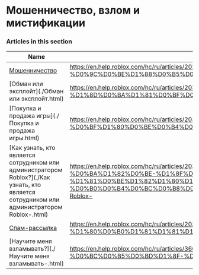 # Мошенничество, взлом и мистификации  
### Articles in this section
Name|URL
-|-
[Мошенничество](./Мошенничество.html) |https://en.help.roblox.com/hc/ru/articles/203312390-%D0%9C%D0%BE%D1%88%D0%B5%D0%BD%D0%BD%D0%B8%D1%87%D0%B5%D1%81%D1%82%D0%B2%D0%BE
[Обман или эксплойт](./Обман или эксплойт.html) |https://en.help.roblox.com/hc/ru/articles/203312450-%D0%9E%D0%B1%D0%BC%D0%B0%D0%BD-%D0%B8%D0%BB%D0%B8-%D1%8D%D0%BA%D1%81%D0%BF%D0%BB%D0%BE%D0%B9%D1%82
[Покупка и продажа игры](./Покупка и продажа игры.html) |https://en.help.roblox.com/hc/ru/articles/203313980-%D0%9F%D0%BE%D0%BA%D1%83%D0%BF%D0%BA%D0%B0-%D0%B8-%D0%BF%D1%80%D0%BE%D0%B4%D0%B0%D0%B6%D0%B0-%D0%B8%D0%B3%D1%80%D1%8B
[Как узнать, кто является сотрудником или администратором Roblox?](./Как узнать, кто является сотрудником или администратором Roblox-.html) |https://en.help.roblox.com/hc/ru/articles/203313360-%D0%9A%D0%B0%D0%BA-%D1%83%D0%B7%D0%BD%D0%B0%D1%82%D1%8C-%D0%BA%D1%82%D0%BE-%D1%8F%D0%B2%D0%BB%D1%8F%D0%B5%D1%82%D1%81%D1%8F-%D1%81%D0%BE%D1%82%D1%80%D1%83%D0%B4%D0%BD%D0%B8%D0%BA%D0%BE%D0%BC-%D0%B8%D0%BB%D0%B8-%D0%B0%D0%B4%D0%BC%D0%B8%D0%BD%D0%B8%D1%81%D1%82%D1%80%D0%B0%D1%82%D0%BE%D1%80%D0%BE%D0%BC-Roblox-
[Спам-рассылка](./Спам-рассылка.html) |https://en.help.roblox.com/hc/ru/articles/203312510-%D0%A1%D0%BF%D0%B0%D0%BC-%D1%80%D0%B0%D1%81%D1%81%D1%8B%D0%BB%D0%BA%D0%B0
[Научите меня взламывать?](./Научите меня взламывать-.html) |https://en.help.roblox.com/hc/ru/articles/360000242306-%D0%9D%D0%B0%D1%83%D1%87%D0%B8%D1%82%D0%B5-%D0%BC%D0%B5%D0%BD%D1%8F-%D0%B2%D0%B7%D0%BB%D0%B0%D0%BC%D1%8B%D0%B2%D0%B0%D1%82%D1%8C-
